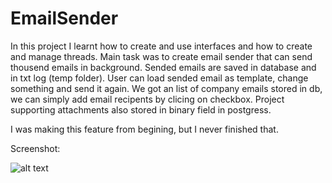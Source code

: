 # EmailSender
In this project I learnt how to create and use interfaces and how to create and manage threads. Main task was to create email sender that can send thousend emails in background. Sended emails are saved in database and in txt log (temp folder). User can load sended email as template, change something and send it again.
We got an list of company emails stored in db, we can simply add email recipents by clicing on checkbox.
Project supporting attachments also stored in binary field in postgress.

I was making this feature from begining, but I never finished that.

Screenshot:

![alt text](https://i.ibb.co/x5jcht6/Email-Sender-SS.png)
